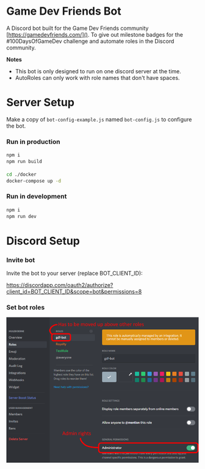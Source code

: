 # **Game Dev Friends Bot**

A Discord bot built for the Game Dev Friends community [https://gamedevfriends.com/](). To give out milestone badges for the #100DaysOfGameDev challenge and automate roles in the Discord community.

**Notes**
- This bot is only designed to run on one discord server at the time.
- AutoRoles can only work with role names that don't have spaces.

# **Server Setup**
Make a copy of `bot-config-example.js` named `bot-config.js` to configure the bot.

### **Run in production**
```sh
npm i
npm run build

cd ./docker
docker-compose up -d
```

### **Run in development**
```sh
npm i
npm run dev
```

# **Discord Setup**

### **Invite bot**

Invite the bot to your server (replace BOT_CLIENT_ID):

https://discordapp.com/oauth2/authorize?client_id=BOT_CLIENT_ID&scope=bot&permissions=8

### **Set bot roles**
![Bot role](readme-access.png)
